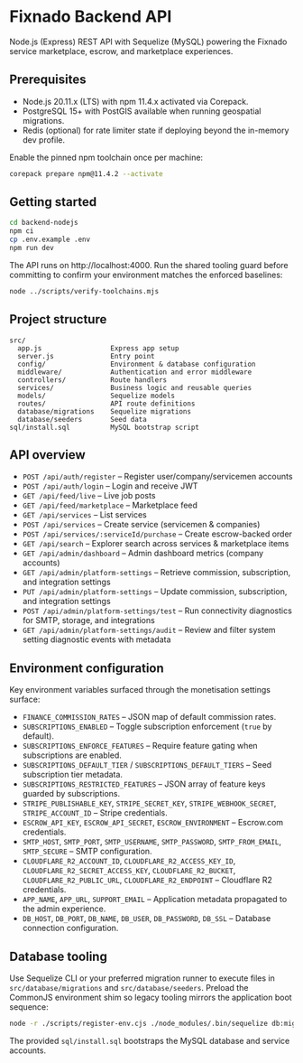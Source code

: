 # Fixnado Backend API

Node.js (Express) REST API with Sequelize (MySQL) powering the Fixnado service marketplace, escrow, and marketplace experiences.

## Prerequisites

- Node.js 20.11.x (LTS) with npm 11.4.x activated via Corepack.
- PostgreSQL 15+ with PostGIS available when running geospatial migrations.
- Redis (optional) for rate limiter state if deploying beyond the in-memory dev profile.

Enable the pinned npm toolchain once per machine:

```bash
corepack prepare npm@11.4.2 --activate
```

## Getting started

```bash
cd backend-nodejs
npm ci
cp .env.example .env
npm run dev
```

The API runs on http://localhost:4000. Run the shared tooling guard before committing to confirm your environment matches the enforced baselines:

```bash
node ../scripts/verify-toolchains.mjs
```

## Project structure

```
src/
  app.js                 Express app setup
  server.js              Entry point
  config/                Environment & database configuration
  middleware/            Authentication and error middleware
  controllers/           Route handlers
  services/              Business logic and reusable queries
  models/                Sequelize models
  routes/                API route definitions
  database/migrations    Sequelize migrations
  database/seeders       Seed data
sql/install.sql          MySQL bootstrap script
```

## API overview

- `POST /api/auth/register` – Register user/company/servicemen accounts
- `POST /api/auth/login` – Login and receive JWT
- `GET /api/feed/live` – Live job posts
- `GET /api/feed/marketplace` – Marketplace feed
- `GET /api/services` – List services
- `POST /api/services` – Create service (servicemen & companies)
- `POST /api/services/:serviceId/purchase` – Create escrow-backed order
- `GET /api/search` – Explorer search across services & marketplace items
- `GET /api/admin/dashboard` – Admin dashboard metrics (company accounts)
- `GET /api/admin/platform-settings` – Retrieve commission, subscription, and integration settings
- `PUT /api/admin/platform-settings` – Update commission, subscription, and integration settings
- `POST /api/admin/platform-settings/test` – Run connectivity diagnostics for SMTP, storage, and integrations
- `GET /api/admin/platform-settings/audit` – Review and filter system setting diagnostic events with metadata

## Environment configuration

Key environment variables surfaced through the monetisation settings surface:

- `FINANCE_COMMISSION_RATES` – JSON map of default commission rates.
- `SUBSCRIPTIONS_ENABLED` – Toggle subscription enforcement (`true` by default).
- `SUBSCRIPTIONS_ENFORCE_FEATURES` – Require feature gating when subscriptions are enabled.
- `SUBSCRIPTIONS_DEFAULT_TIER` / `SUBSCRIPTIONS_DEFAULT_TIERS` – Seed subscription tier metadata.
- `SUBSCRIPTIONS_RESTRICTED_FEATURES` – JSON array of feature keys guarded by subscriptions.
- `STRIPE_PUBLISHABLE_KEY`, `STRIPE_SECRET_KEY`, `STRIPE_WEBHOOK_SECRET`, `STRIPE_ACCOUNT_ID` – Stripe credentials.
- `ESCROW_API_KEY`, `ESCROW_API_SECRET`, `ESCROW_ENVIRONMENT` – Escrow.com credentials.
- `SMTP_HOST`, `SMTP_PORT`, `SMTP_USERNAME`, `SMTP_PASSWORD`, `SMTP_FROM_EMAIL`, `SMTP_SECURE` – SMTP configuration.
- `CLOUDFLARE_R2_ACCOUNT_ID`, `CLOUDFLARE_R2_ACCESS_KEY_ID`, `CLOUDFLARE_R2_SECRET_ACCESS_KEY`, `CLOUDFLARE_R2_BUCKET`, `CLOUDFLARE_R2_PUBLIC_URL`, `CLOUDFLARE_R2_ENDPOINT` – Cloudflare R2 credentials.
- `APP_NAME`, `APP_URL`, `SUPPORT_EMAIL` – Application metadata propagated to the admin experience.
- `DB_HOST`, `DB_PORT`, `DB_NAME`, `DB_USER`, `DB_PASSWORD`, `DB_SSL` – Database connection configuration.

## Database tooling

Use Sequelize CLI or your preferred migration runner to execute files in `src/database/migrations` and `src/database/seeders`. Preload the CommonJS environment shim so legacy tooling mirrors the application boot sequence:

```bash
node -r ./scripts/register-env.cjs ./node_modules/.bin/sequelize db:migrate
```

The provided `sql/install.sql` bootstraps the MySQL database and service accounts.
